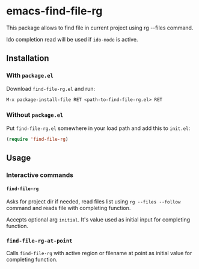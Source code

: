 # emacs-find-file-rg

This package allows to find file in current project using rg --files command.

Ido completion read will be used if `ido-mode` is active.

## Installation

### With `package.el`

Download `find-file-rg.el` and run:
```el
M-x package-install-file RET <path-to-find-file-rg.el> RET
```

### Without `package.el`

Put `find-file-rg.el` somewhere in your load path and add this to `init.el`:

``` el
(require 'find-file-rg)
```

## Usage

### Interactive commands

#### `find-file-rg`

Asks for project dir if needed, read files list using `rg --files --follow` command and reads file with completing function.

Accepts optional arg `initial`. It's value used as initial input for completing function.

### `find-file-rg-at-point`

Calls `find-file-rg` with active region or filename at point as initial value for completing function.
